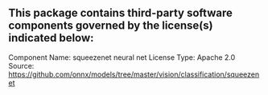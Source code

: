 This package contains third-party software components governed by the license(s) indicated below:
---------

Component Name: squeezenet neural net
License Type: Apache 2.0
Source: https://github.com/onnx/models/tree/master/vision/classification/squeezenet
